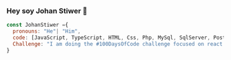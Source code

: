 ### Hey soy Johan Stiwer 👋


```js
const JohanStiwer ={
  pronouns: "He"| "Him",
  code: [JavaScript, TypeScript, HTML, Css, Php, MySql, SqlServer, PostgreSQL],
  Challenge: "I am doing the #100DaysOfCode challenge focused on react and Typescript"
}

```
